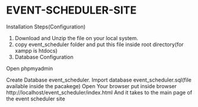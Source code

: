 # EVENT-SCHEDULER-SITE
Installation Steps(Configuration)

1. Download and Unzip the file on your local system.
2. copy event_scheduler folder and put this file inside root directory(for xampp is htdocs)
3. Database Configuration

Open phpmyadmin

Create Database event_scheduler.
Import database event_scheduler.sql(file available inside the pacakege)
Open Your browser put inside browser http://localhost/event_scheduler/index.html
And it takes to the main page of the event scheduler site
